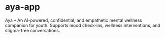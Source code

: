 # aya-app
Aya – An AI-powered, confidential, and empathetic mental wellness companion for youth.  Supports mood check-ins, wellness interventions, and stigma-free conversations.
